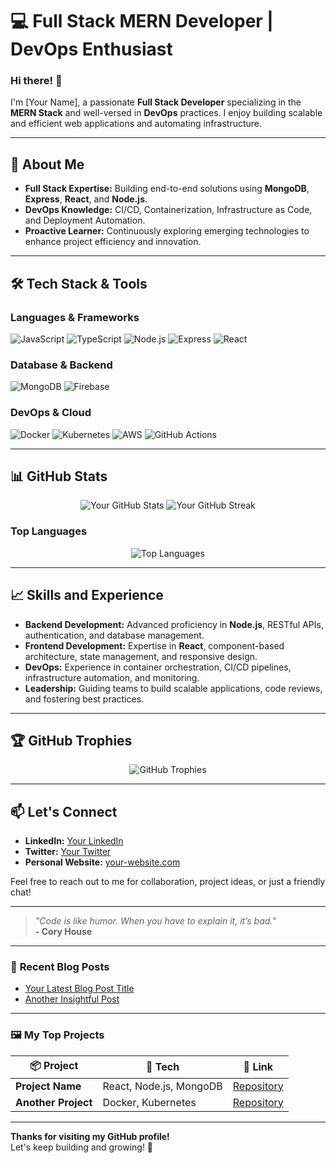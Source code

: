 # 💻 **Full Stack MERN Developer | DevOps Enthusiast**

### Hi there! 👋  
I'm [Your Name], a passionate **Full Stack Developer** specializing in the **MERN Stack** and well-versed in **DevOps** practices. I enjoy building scalable and efficient web applications and automating infrastructure.

---

## 🚀 **About Me**

- **Full Stack Expertise:** Building end-to-end solutions using **MongoDB**, **Express**, **React**, and **Node.js**.
- **DevOps Knowledge:** CI/CD, Containerization, Infrastructure as Code, and Deployment Automation.
- **Proactive Learner:** Continuously exploring emerging technologies to enhance project efficiency and innovation.

---

## 🛠️ **Tech Stack & Tools**

### **Languages & Frameworks**  
![JavaScript](https://img.shields.io/badge/JavaScript-323330?style=for-the-badge&logo=javascript) 
![TypeScript](https://img.shields.io/badge/TypeScript-007ACC?style=for-the-badge&logo=typescript) 
![Node.js](https://img.shields.io/badge/Node.js-339933?style=for-the-badge&logo=node.js) 
![Express](https://img.shields.io/badge/Express.js-000000?style=for-the-badge&logo=express) 
![React](https://img.shields.io/badge/React-61DAFB?style=for-the-badge&logo=react) 

### **Database & Backend**  
![MongoDB](https://img.shields.io/badge/MongoDB-47A248?style=for-the-badge&logo=mongodb) 
![Firebase](https://img.shields.io/badge/Firebase-FFCA28?style=for-the-badge&logo=firebase) 

### **DevOps & Cloud**  
![Docker](https://img.shields.io/badge/Docker-2496ED?style=for-the-badge&logo=docker) 
![Kubernetes](https://img.shields.io/badge/Kubernetes-326CE5?style=for-the-badge&logo=kubernetes) 
![AWS](https://img.shields.io/badge/AWS-232F3E?style=for-the-badge&logo=amazon-aws) 
![GitHub Actions](https://img.shields.io/badge/GitHub%20Actions-2088FF?style=for-the-badge&logo=github-actions) 

---

## 📊 **GitHub Stats**

<p align="center">
  <img src="https://github-readme-stats.vercel.app/api?username=your-username&show_icons=true&theme=github_dark&hide_border=true" alt="Your GitHub Stats">
  <img src="https://github-readme-streak-stats.herokuapp.com/?user=your-username&theme=github-dark-blue&hide_border=true" alt="Your GitHub Streak">
</p>

### **Top Languages**  
<p align="center">
  <img src="https://github-readme-stats.vercel.app/api/top-langs/?username=your-username&layout=compact&theme=github_dark&hide_border=true" alt="Top Languages">
</p>

---

## 📈 **Skills and Experience**

- **Backend Development:** Advanced proficiency in **Node.js**, RESTful APIs, authentication, and database management.
- **Frontend Development:** Expertise in **React**, component-based architecture, state management, and responsive design.
- **DevOps:** Experience in container orchestration, CI/CD pipelines, infrastructure automation, and monitoring.
- **Leadership:** Guiding teams to build scalable applications, code reviews, and fostering best practices.

---

## 🏆 **GitHub Trophies**  
<p align="center">
  <img src="https://github-profile-trophy.vercel.app/?username=your-username&theme=onedark&no-frame=true&row=1&column=6" alt="GitHub Trophies">
</p>

---

## 📫 **Let's Connect**

- **LinkedIn:** [Your LinkedIn](https://www.linkedin.com/in/your-linkedin/)
- **Twitter:** [Your Twitter](https://twitter.com/your-twitter)
- **Personal Website:** [your-website.com](https://your-website.com/)

Feel free to reach out to me for collaboration, project ideas, or just a friendly chat!

---

> *"Code is like humor. When you have to explain it, it’s bad."*  
> **- Cory House**

---

### 🌟 **Recent Blog Posts**

<!-- BLOG-POST-LIST:START -->
- [Your Latest Blog Post Title](https://your-blog-link.com)
- [Another Insightful Post](https://your-blog-link.com)
<!-- BLOG-POST-LIST:END -->

---

### 🖼️ **My Top Projects**

| 📦 **Project** | 🌟 **Tech** | 🔗 **Link** |
| -------------- | ----------- | ----------- |
| **Project Name** | React, Node.js, MongoDB | [Repository](https://github.com/your-username/project) |
| **Another Project** | Docker, Kubernetes | [Repository](https://github.com/your-username/project) |

---

**Thanks for visiting my GitHub profile!**  
Let's keep building and growing! 🚀
